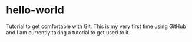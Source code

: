 # hello-world
Tutorial to get comfortable with Git.
This is my very first time using GitHub and I am currently taking a tutorial to get used to it.
